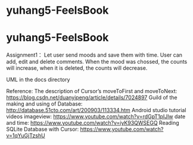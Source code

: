 # yuhang5-FeelsBook
# yuhang5-FeelsBook


Assignment1：
Let user send moods and save them with time. User can add, edit and delete comments. When the mood was chossed, the counts will increase, when it is deleted, the counts will decrease.





UML
 in the docs directory





Reference:
The description of Cursor’s moveToFirst and moveToNext:
https://blog.csdn.net/duanyipeng/article/details/7024897
Guild of the making and using of Database:
http://database.51cto.com/art/200903/113334.htm
Android studio tutorial videos
imageview:
https://www.youtube.com/watch?v=rdGpT1pIJlw 
date and time:
https://www.youtube.com/watch?v=iyK93QWSEGQ
Reading SQLite Database with Cursor:
https://www.youtube.com/watch?v=1qYuGjTzshU

